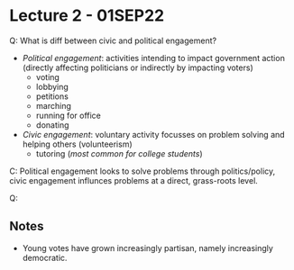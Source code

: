 # Lecture 2 - 01SEP22
Q: What is diff between civic and political engagement?

- *Political engagement*: activities intending to impact government action (directly affecting politicians or indirectly by impacting voters)
	- voting
	- lobbying
	- petitions
	- marching
	- running for office
	- donating
- *Civic engagement*: voluntary activity focusses on problem solving and helping others (volunteerism) 
	- tutoring (*most common for college students*)

C: Political engagement looks to solve problems through politics/policy, civic engagement influnces problems at a direct, grass-roots level.

Q: 

## Notes
- Young votes have grown increasingly partisan, namely increasingly democratic.